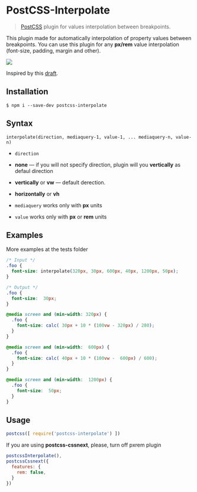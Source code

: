 # PostCSS-Interpolate

>[PostCSS] plugin for values interpolation between breakpoints.

[PostCSS]: https://github.com/postcss/postcss

This plugin made for automatically interpolation of property values between breakpoints.
You can use this plugin for any __px/rem__ value interpolation (font-size, padding, margin and other).

![](https://media.giphy.com/media/3og0IQyIEtGJYrCPNm/giphy.gif)

Inspired by this [draft].

[draft]: https://github.com/w3c/csswg-drafts/issues/581

## Installation

```
$ npm i --save-dev postcss-interpolate
```

## Syntax

`interpolate(direction, mediaquery-1, value-1, ... mediaquery-n, value-n)`

*  `direction`
  * __none__ — if you will not specify direction, plugin will you __vertically__ as defaul direction
  * __vertically__ or __vw__ — default derection.
  * __horizontally__ or __vh__


* `mediaquery`
  works only with **px** units

* `value`
  works only with **px** or **rem** units


## Examples
More examples at the tests folder
```css
/* Input */
.foo {
  font-size: interpolate(320px, 30px, 600px, 40px, 1200px, 50px);
}

/* Output */
.foo {
  font-size:  30px;
}

@media screen and (min-width: 320px) {
  .foo {
    font-size: calc( 30px + 10 * (100vw - 320px) / 280);
  }
}

@media screen and (min-width:  600px) {
  .foo {
    font-size: calc( 40px + 10 * (100vw -  600px) / 600);
  }
}

@media screen and (min-width:  1200px) {
  .foo {
    font-size:  50px;
  }
}
```

## Usage

```js
postcss([ require('postcss-interpolate') ])
```

If you are using **postcss-cssnext**, please, turn off pxrem plugin
```js
postcssInterpolate(),
postcssCssnext({
  features: {
    rem: false,
  }
})
```
